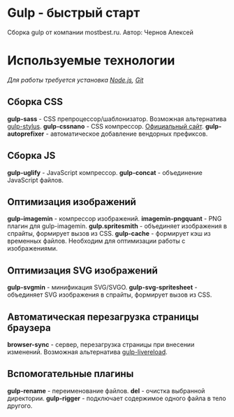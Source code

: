 # Gulp - быстрый старт
Сборка gulp от компании mostbest.ru. Автор: Чернов Алексей

# Используемые технологии
_Для работы требуется установка [Node.js](https://nodejs.org/en/), [Git](https://git-scm.com/)_

## Сборка CSS
**gulp-sass** - CSS препроцессор/шаблонизатор. Возможная альтернатива [gulp-stylus](http://stylus-lang.com/). 
**gulp-cssnano** - CSS компрессор. [Официальный сайт](http://cssnano.co/).
**gulp-autoprefixer** - автоматическое добавление вендорных префиксов. 

## Сборка JS
**gulp-uglify** - JavaScript компрессор. 
**gulp-concat** - объединение JavaScript файлов. 

## Оптимизация изображений
**gulp-imagemin** - компрессор изображений. 
**imagemin-pngquant** - PNG плагин для gulp-imagemin.
**gulp.spritesmith** - объединяет изображения в спрайты, формирует вызов из CSS.
**gulp-cache** - формирует кэш из временных файлов. Необходим для оптимизации работы с изображениями. 

## Оптимизация SVG изображений
**gulp-svgmin** - минификация SVG/SVGO.
**gulp-svg-spritesheet** - объединяет SVG изображения в спрайты, формирует вызов из CSS.

## Автоматическая перезагрузка страницы браузера
**browser-sync** - сервер, перезагрузка страницы при внесении изменений. Возможная альтернатива [gulp-livereload](https://www.npmjs.com/package/livereload).

## Вспомогательные плагины
**gulp-rename** - переименование файлов.
**del** - очистка выбранной директории. 
**gulp-rigger** - подключает содержимое одного файла в тело другого. 
